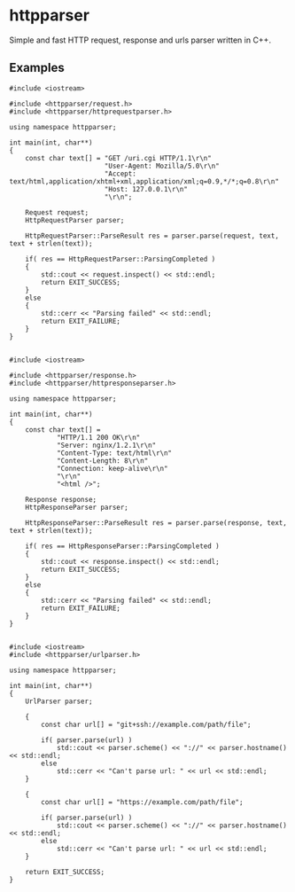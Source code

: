 httpparser
==========

Simple and fast HTTP request, response and urls parser written in C++. 


Examples
-----

    #include <iostream>
    
    #include <httpparser/request.h>
    #include <httpparser/httprequestparser.h>
    
    using namespace httpparser;
    
    int main(int, char**)
    {
        const char text[] = "GET /uri.cgi HTTP/1.1\r\n"
                            "User-Agent: Mozilla/5.0\r\n"
                            "Accept: text/html,application/xhtml+xml,application/xml;q=0.9,*/*;q=0.8\r\n"
                            "Host: 127.0.0.1\r\n"
                            "\r\n";
    
        Request request;
        HttpRequestParser parser;
    
        HttpRequestParser::ParseResult res = parser.parse(request, text, text + strlen(text));
    
        if( res == HttpRequestParser::ParsingCompleted )
        {
            std::cout << request.inspect() << std::endl;
            return EXIT_SUCCESS;
        }
        else
        {
            std::cerr << "Parsing failed" << std::endl;
            return EXIT_FAILURE;
        }
    }


    #include <iostream>
    
    #include <httpparser/response.h>
    #include <httpparser/httpresponseparser.h>
    
    using namespace httpparser;
    
    int main(int, char**)
    {
        const char text[] =
                "HTTP/1.1 200 OK\r\n"
                "Server: nginx/1.2.1\r\n"
                "Content-Type: text/html\r\n"
                "Content-Length: 8\r\n"
                "Connection: keep-alive\r\n"
                "\r\n"
                "<html />";
    
        Response response;
        HttpResponseParser parser;
    
        HttpResponseParser::ParseResult res = parser.parse(response, text, text + strlen(text));
    
        if( res == HttpResponseParser::ParsingCompleted )
        {
            std::cout << response.inspect() << std::endl;
            return EXIT_SUCCESS;
        }
        else
        {
            std::cerr << "Parsing failed" << std::endl;
            return EXIT_FAILURE;
        }
    }


    #include <iostream>
    #include <httpparser/urlparser.h>
    
    using namespace httpparser;
    
    int main(int, char**)
    {
        UrlParser parser;
    
        {
            const char url[] = "git+ssh://example.com/path/file";
    
            if( parser.parse(url) )
                std::cout << parser.scheme() << "://" << parser.hostname() << std::endl;
            else
                std::cerr << "Can't parse url: " << url << std::endl;
        }
    
        {
            const char url[] = "https://example.com/path/file";
    
            if( parser.parse(url) )
                std::cout << parser.scheme() << "://" << parser.hostname() << std::endl;
            else
                std::cerr << "Can't parse url: " << url << std::endl;
        }
    
        return EXIT_SUCCESS;
    }
